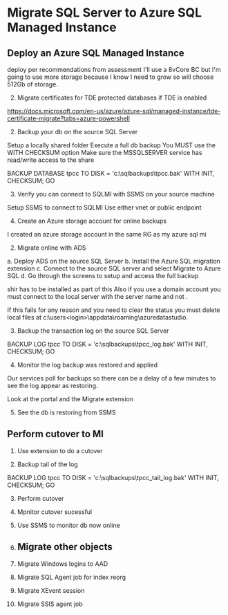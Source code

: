 # Migrate SQL Server to Azure SQL Managed Instance

##  Deploy an Azure SQL Managed Instance

deploy per recommendations from assessment
I'll use a 8vCore BC but I'm going to use more storage because I know I need to grow so will choose 512Gb of storage.

2. Migrate certificates for TDE protected databases if TDE is enabled

https://docs.microsoft.com/en-us/azure/azure-sql/managed-instance/tde-certificate-migrate?tabs=azure-powershell

2. Backup your db on the source SQL Server

Setup a locally shared folder
Execute a full db backup
You MUST use the WITH CHECKSUM option
Make sure the MSSQLSERVER service has read/write access to the share

BACKUP DATABASE tpcc TO DISK = 'c:\sqlbackups\tpcc.bak' WITH INIT, CHECKSUM;
GO

3. Verify you can connect to SQLMI with SSMS on your source machine

Setup SSMS to connect to SQLMI
Use either vnet or public endpoint

4. Create an Azure storage account for online backups

I created an azure storage account in the same RG as my azure sql mi

2. Migrate online with ADS

a. Deploy ADS on the source SQL Server
b. Install the Azure SQL migration extension
c. Connect to the source SQL server and select Migrate to Azure SQL
d. Go through the screens to setup and access the full backup

shir has to be installed as part of this
Also if you use a domain account you must connect to the local server with the server name and not .

If this fails for any reason and you need to clear the status you must delete local files at c:\users\<login>\appdata\roaming\azuredatastudio.

3. Backup the transaction log on the source SQL Server
 
BACKUP LOG tpcc TO DISK = 'c:\sqlbackups\tpcc_log.bak' WITH INIT, CHECKSUM;
GO

4. Monitor the log backup was restored and applied

Our services poll for backups so there can be a delay of a few minutes to see the log appear as restoring.

Look at the portal and the Migrate extension

5. See the db is restoring from SSMS

## Perform cutover to MI

1. Use extension to do a cutover

2. Backup tail of the log

BACKUP LOG tpcc TO DISK = 'c:\sqlbackups\tpcc_tail_log.bak' WITH INIT, CHECKSUM;
GO

3. Perform cutover

4. Mpnitor cutover sucessful

5. Use SSMS to monitor db now online

1. ## Migrate other objects

1. Migrate Windows logins to AAD

2. Migrate SQL Agent job for index reorg

3. Migrate XEvent session

4. Migrate SSIS agent job
